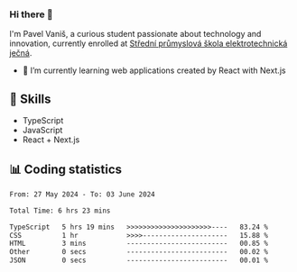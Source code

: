 ### Hi there 👋
I'm Pavel Vaniš, a curious student passionate about technology and innovation, currently enrolled at [Střední průmyslová škola elektrotechnická ječná](https://www.spsejecna.cz/).

- 🌱 I’m currently learning web applications created by React with Next.js

## 🧠 Skills
- TypeScript
- JavaScript
- React + Next.js


## 📊 Coding statistics
<!--START_SECTION:waka-->

```txt
From: 27 May 2024 - To: 03 June 2024

Total Time: 6 hrs 23 mins

TypeScript   5 hrs 19 mins   >>>>>>>>>>>>>>>>>>>>>----   83.24 %
CSS          1 hr            >>>>---------------------   15.88 %
HTML         3 mins          -------------------------   00.85 %
Other        0 secs          -------------------------   00.02 %
JSON         0 secs          -------------------------   00.01 %
```

<!--END_SECTION:waka-->
